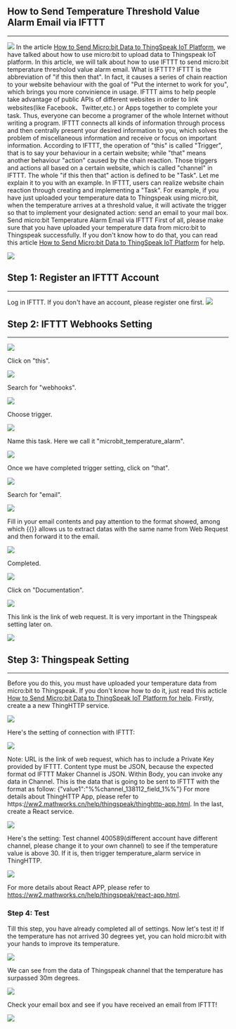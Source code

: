 
## How to Send Temperature Threshold Value Alarm Email via IFTTT
---
![](https://www.elecfreaks.com/store/pub/media/mageplaza/blog/post/uploads/2018/05/fp.jpg)
In the article [How to Send Micro:bit Data to ThingSpeak IoT Platform](https://www.elecfreaks.com/12224.html), we have talked about how to use micro:bit to upload data to Thingspeak IoT platform. In this article, we will talk about how to use IFTTT to send micro:bit temperature thresholod value alarm email.
What is IFTTT?
IFTTT is the abbreviation of "if this then that". In fact, it causes a series of chain reaction to your website behaviour with the goal of "Put the internet to work for you", which brings you more convinience in usage. IFTTT aims to help people take advantage of public APIs of different websites in order to link websites(like Facebook、Twitter,etc.) or Apps together to complete your task. Thus, everyone can become a programer of the whole Internet without writing a program. IFTTT connects all kinds of information through process and then centrally present your desired information to you, which solves the problem of miscellaneous information and receive or focus on important information. According to IFTTT, the operation of "this" is called "Trigger", that is to say your behaviour in a certain website; while "that" means another behaviour "action" caused by the chain reaction. Those triggers and actions all based on a certain website, which is called "channel" in IFTTT. The whole "if this then that" action is defined to be "Task". Let me explain it to you with an example. In IFTTT, users can realize website chain reaction through creating and implementing a "Task". For example, if you have just uploaded your temperature data to Thingspeak using micro:bit, when the temperature arrives at a threshold value, it will activate the trigger so that to implement your designated action: send an email to your mail box.
Send micro:bit Temperature Alarm Email via IFTTT
First of all, please make sure that you have uploaded your temperature data from micro:bit to Thingspeak successfully. If you don't know how to do that, you can read this article [How to Send Micro:bit Data to ThingSpeak IoT Platform](https://www.elecfreaks.com/12224.html) for help. 

![](https://i.imgur.com/FM8xLOL.png)
## Step 1: Register an IFTTT Account
---
Log in IFTTT. If you don't have an account, please register one first.
![](https://i.imgur.com/pUI2omY.png)

 

## Step 2: IFTTT Webhooks Setting
---
![](https://i.imgur.com/YGKtkCF.png)

Click on "this". 

![](https://i.imgur.com/LH7YeQx.png)

Search for "webhooks".

![](https://i.imgur.com/U0VrTmG.png)

Choose trigger. 

![](https://i.imgur.com/thTcSKg.png)

Name this task. Here we call it "microbit_temperature_alarm". 

![](https://i.imgur.com/MU6LVji.png)

Once we have completed trigger setting, click on "that". 

![](https://i.imgur.com/rNAqKgi.png)

Search for "email". 

![](https://i.imgur.com/Vs7O4Ga.png)

Fill in your email contents and pay attention to the format showed, among which {{}} allows us to extract datas with the same name from Web Request and then forward it to the email.

![](https://i.imgur.com/jC6ojFa.png)

Completed. 

![](https://i.imgur.com/bZso22k.png)

Click on "Documentation". 

![](https://i.imgur.com/4NKUaoI.png)

This link is the link of web request. It is very important in the Thingspeak setting later on. 


![](https://i.imgur.com/bkl2Epr.png)

## Step 3: Thingspeak Setting
---
Before you do this, you must have uploaded your temperature data from micro:bit to Thingspeak. If you don't know how to do it, just read this acticle [How to Send Micro:bit Data to ThingSpeak IoT Platform for help](https://www.elecfreaks.com/12224.html). Firstly, create a a new ThingHTTP service. 

![](https://i.imgur.com/5zzwH4v.png)

Here's the setting of connection with IFTTT: 

 ![](https://i.imgur.com/WTIFns1.png)

Note:
URL is the link of web request, which has to include a Private Key provided by IFTTT.
Content type must be JSON, because the expected format od IFTTT Maker Channel is JSON.
Within Body, you can invoke any data in Channel. This is the data that is going to be sent to IFTTT with the format as follow: {"value1":"%%channel_138112_field_1%%"}
For more details about ThingHTTP App, please refer to https:[//ww2.mathworks.cn/help/thingspeak/thinghttp-app.html](https://ww2.mathworks.cn/help/thingspeak/thinghttp-app.html). In the last, create a React service. 

 ![](https://i.imgur.com/Qa81maJ.png)

Here's the setting: Test channel 400589(different account have different channel, please change it to your own channel) to see if the temperature value is above 30. If it is, then trigger temperature_alarm service in ThingHTTP.

 ![](https://i.imgur.com/3Ir2ysP.png)

For more details about React APP, please refer to https://ww2.mathworks.cn/help/thingspeak/react-app.html.
### Step 4: Test
Till this step, you have already completed all of settings. Now let's test it! If the temperature has not arrived 30 degrees yet, you can hold micro:bit with your hands to improve its temperature.
 
![](https://i.imgur.com/txB9IS7.jpg)

We can see from the data of Thingspeak channel that the temperature has surpassed 30m degrees. 

![](https://i.imgur.com/c7wQ1HI.png)

Check your email box and see if you have received an email from IFTTT! 

![](https://i.imgur.com/NQrmQV0.png)


